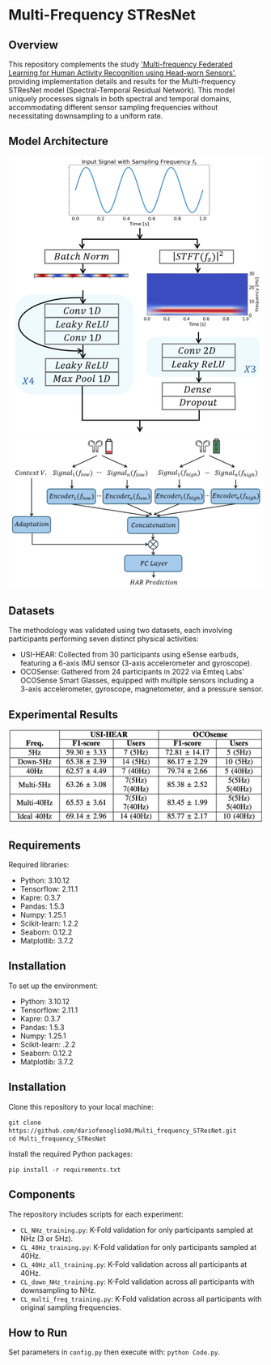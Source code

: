 # Multi-Frequency STResNet


## Overview
This repository complements the study ['Multi-frequency Federated Learning for Human Activity Recognition using Head-worn Sensors'](paper/FL_for_HAR_paper.pdf), providing implementation details and results for the Multi-frequency STResNet model (Spectral-Temporal Residual Network). This model uniquely processes signals in both spectral and temporal domains, accommodating different sensor sampling frequencies without necessitating downsampling to a uniform rate.


## Model Architecture
![Encoder Architecture for a Single Input Channel](images/encoder.png)
![Multi-frequency Model Architecture to Handle Low and Full Battery Mode Devices](images/model_architecture.png)


## Datasets
The methodology was validated using two datasets, each involving participants performing seven distinct physical activities:
- USI-HEAR: Collected from 30 participants using eSense earbuds, featuring a 6-axis IMU sensor (3-axis accelerometer and gyroscope).
- OCOSense: Gathered from 24 participants in 2022 via Emteq Labs' OCOSense Smart Glasses, equipped with multiple sensors including a 3-axis accelerometer, gyroscope, magnetometer, and a pressure sensor.


## Experimental Results
![Comparison of F1-score and training users for USI-HEAR and OCOSense](images/table.png)


## Requirements
Required libraries:
- Python: 3.10.12
- Tensorflow: 2.11.1
- Kapre: 0.3.7
- Pandas: 1.5.3
- Numpy: 1.25.1
- Scikit-learn: 1.2.2
- Seaborn: 0.12.2
- Matplotlib: 3.7.2


## Installation
To set up the environment:
- Python: 3.10.12
- Tensorflow: 2.11.1
- Kapre: 0.3.7
- Pandas: 1.5.3
- Numpy: 1.25.1
- Scikit-learn: .2.2
- Seaborn: 0.12.2
- Matplotlib: 3.7.2


## Installation
Clone this repository to your local machine:
```
git clone https://github.com/dariofenoglio98/Multi_frequency_STResNet.git
cd Multi_frequency_STResNet
```
Install the required Python packages:
```
pip install -r requirements.txt
```


## Components
The repository includes scripts for each experiment:
- `CL_NHz_training.py`: K-Fold validation for only participants sampled at NHz (3 or 5Hz).
- `CL_40Hz_training.py`: K-Fold validation for only participants sampled at 40Hz.
- `CL_40Hz_all_training.py`: K-Fold validation across all participants at 40Hz.
- `CL_down_NHz_training.py`: K-Fold validation across all participants with downsampling to NHz.
- `CL_multi_freq_training.py`: K-Fold validation across all participants with original sampling frequencies.

## How to Run
Set parameters in `config.py` then execute with: `python Code.py`.

